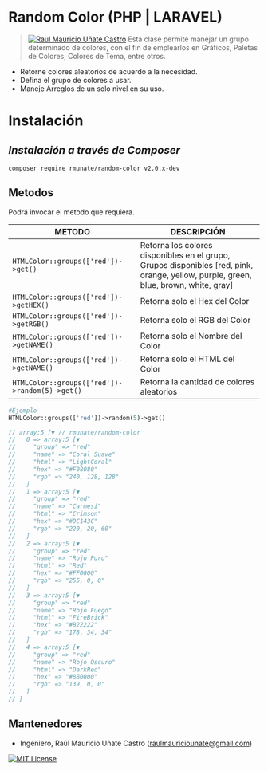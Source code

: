 # Random Color (PHP | LARAVEL)
> [![Raul Mauricio Uñate Castro](https://storage.googleapis.com/lola-web/storage_apls/RecursosCompartidos/LogoGithubLibrerias.png)](#)
Esta clase permite manejar un grupo determinado de colores, con el fin de emplearlos en Gráficos, Paletas de Colores, Colores de Tema, entre otros.

-   Retorne colores aleatorios de acuerdo a la necesidad.
-   Defina el grupo de colores a usar.
-   Maneje Arreglos de un solo nivel en su uso.

# Instalación
## _Instalación a través de Composer_

```console
composer require rmunate/random-color v2.0.x-dev
```

## Metodos
Podrá invocar el metodo que requiera.

| METODO | DESCRIPCIÓN |
| ----------- | ----------- |
| `HTMLColor::groups(['red'])->get()` | Retorna los colores disponibles en el grupo, Grupos disponibles [red, pink, orange, yellow, purple, green, blue, brown, white, gray] |
| `HTMLColor::groups(['red'])->getHEX()` | Retorna solo el Hex del Color |
| `HTMLColor::groups(['red'])->getRGB()` | Retorna solo el RGB del Color |
| `HTMLColor::groups(['red'])->getNAME()` | Retorna solo el Nombre del Color |
| `HTMLColor::groups(['red'])->getNAME()` | Retorna solo el HTML del Color |
| `HTMLColor::groups(['red'])->random(5)->get()` | Retorna la cantidad de colores aleatorios |

```php
#Ejemplo
HTMLColor::groups(['red'])->random(5)->get()

// array:5 [▼ // rmunate/random-color
//   0 => array:5 [▼
//     "group" => "red"
//     "name" => "Coral Suave"
//     "html" => "LightCoral"
//     "hex" => "#F08080"
//     "rgb" => "240, 128, 128"
//   ]
//   1 => array:5 [▼
//     "group" => "red"
//     "name" => "Carmesí"
//     "html" => "Crimson"
//     "hex" => "#DC143C"
//     "rgb" => "220, 20, 60"
//   ]
//   2 => array:5 [▼
//     "group" => "red"
//     "name" => "Rojo Puro"
//     "html" => "Red"
//     "hex" => "#FF0000"
//     "rgb" => "255, 0, 0"
//   ]
//   3 => array:5 [▼
//     "group" => "red"
//     "name" => "Rojo Fuego"
//     "html" => "FireBrick"
//     "hex" => "#B22222"
//     "rgb" => "178, 34, 34"
//   ]
//   4 => array:5 [▼
//     "group" => "red"
//     "name" => "Rojo Oscuro"
//     "html" => "DarkRed"
//     "hex" => "#8B0000"
//     "rgb" => "139, 0, 0"
//   ]
// ]
```

## Mantenedores
- Ingeniero, Raúl Mauricio Uñate Castro (raulmauriciounate@gmail.com)

[![MIT License](https://img.shields.io/badge/License-MIT-green.svg)](https://choosealicense.com/licenses/mit/)